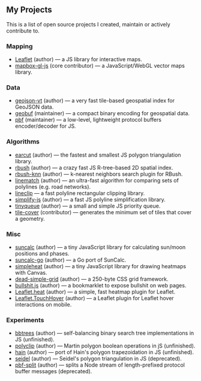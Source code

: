 ## My Projects

This is a list of open source projects I created, maintain or actively contribute to.

### Mapping

- [Leaflet](https://github.com/Leaflet/Leaflet) (author) — a JS library for interactive maps.
- [mapbox-gl-js](https://github.com/mapbox/mapbox-gl-js) (core contributor) — a JavaScript/WebGL vector maps library.

### Data

- [geojson-vt](https://github.com/mapbox/geojson-vt) (author) — a very fast tile-based geospatial index for GeoJSON data.
- [geobuf](https://github.com/mapbox/geobuf) (maintainer) — a compact binary encoding for geospatial data.
- [pbf](https://github.com/mapbox/pbf) (maintainer) — a low-level, lightweight protocol buffers encoder/decoder for JS.

### Algorithms

- [earcut](https://github.com/mapbox/earcut) (author) — the fastest and smallest JS polygon triangulation library.
- [rbush](https://github.com/mourner/rbush) (author) — a crazy fast JS R-tree-based 2D spatial index.
- [rbush-knn](https://github.com/mourner/rbush-knn) (author) — k-nearest neighbors search plugin for RBush.
- [linematch](https://github.com/mapbox/linematch) (author) — an ultra-fast algorithm for comparing sets of polylines (e.g. road networks).
- [lineclip](https://github.com/mapbox/lineclip) — a fast polyline rectangular clipping library.
- [simplify-js](https://github.com/mourner/simplify-js) (author) — a fast JS polyline simplification library.
- [tinyqueue](https://github.com/mourner/tinyqueue) (author) — a small and simple JS priority queue.
- [tile-cover](https://github.com/mapbox/tile-cover) (contributor) — generates the minimum set of tiles that cover a geometry.

### Misc

- [suncalc](https://github.com/mourner/suncalc) (author) — a tiny JavaScript library for calculating sun/moon positions and phases.
- [suncalc-go](https://github.com/mourner/suncalc-go) (author) — a Go port of SunCalc.
- [simpleheat](https://github.com/mourner/simpleheat) (author) — a tiny JavaScript library for drawing heatmaps with Canvas.
- [dead-simple-grid](https://github.com/mourner/dead-simple-grid) (author) — a 250-byte CSS grid framework.
- [bullshit.js](https://github.com/mourner/bullshit.js) (author) — a bookmarklet to expose bullshit on web pages.
- [Leaflet.heat](https://github.com/Leaflet/Leaflet.heat) (author) — a simple, fast heatmap plugin for Leaflet.
- [Leaflet.TouchHover](https://github.com/mourner/Leaflet.TouchHover) (author) — a Leaflet plugin for Leaflet hover interactions on mobile.

### Experiments

- [bbtrees](https://github.com/mourner/bbtree) (author) — self-balancing binary search tree implementations in JS (unfinished).
- [polyclip](https://github.com/mapbox/polyclip) (author) — Martin polygon boolean operations in jS (unfinished).
- [hain](https://github.com/mourner/hain) (author) — port of Hain's polygon trapezoidation in JS (unfinished).
- [seidel](https://github.com/mapbox/seidel) (author) — Seidel's polygon triangulation in JS (deprecated).
- [pbf-split](https://github.com/mourner/pbf-split) (author) — splits a Node stream of length-prefixed protocol buffer messages (deprecated).
